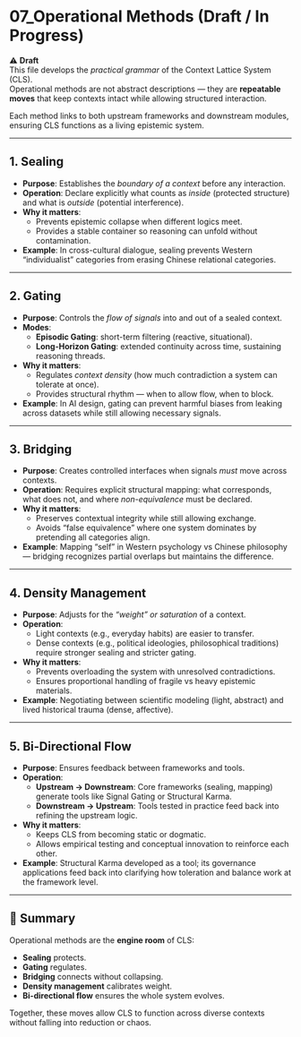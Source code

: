# 07_Operational Methods (Draft / In Progress)

⚠️ **Draft**  
This file develops the *practical grammar* of the Context Lattice System (CLS).  
Operational methods are not abstract descriptions — they are **repeatable moves** that keep contexts intact while allowing structured interaction.  

Each method links to both upstream frameworks and downstream modules, ensuring CLS functions as a living epistemic system.

---

## 1. Sealing
- **Purpose**: Establishes the *boundary of a context* before any interaction.  
- **Operation**: Declare explicitly what counts as *inside* (protected structure) and what is *outside* (potential interference).  
- **Why it matters**:  
  - Prevents epistemic collapse when different logics meet.  
  - Provides a stable container so reasoning can unfold without contamination.  
- **Example**: In cross-cultural dialogue, sealing prevents Western “individualist” categories from erasing Chinese relational categories.

---

## 2. Gating
- **Purpose**: Controls the *flow of signals* into and out of a sealed context.  
- **Modes**:  
  - **Episodic Gating**: short-term filtering (reactive, situational).  
  - **Long-Horizon Gating**: extended continuity across time, sustaining reasoning threads.  
- **Why it matters**:  
  - Regulates *context density* (how much contradiction a system can tolerate at once).  
  - Provides structural rhythm — when to allow flow, when to block.  
- **Example**: In AI design, gating can prevent harmful biases from leaking across datasets while still allowing necessary signals.

---

## 3. Bridging
- **Purpose**: Creates controlled interfaces when signals *must* move across contexts.  
- **Operation**: Requires explicit structural mapping: what corresponds, what does not, and where *non-equivalence* must be declared.  
- **Why it matters**:  
  - Preserves contextual integrity while still allowing exchange.  
  - Avoids “false equivalence” where one system dominates by pretending all categories align.  
- **Example**: Mapping “self” in Western psychology vs Chinese philosophy — bridging recognizes partial overlaps but maintains the difference.

---

## 4. Density Management
- **Purpose**: Adjusts for the *“weight” or saturation* of a context.  
- **Operation**:  
  - Light contexts (e.g., everyday habits) are easier to transfer.  
  - Dense contexts (e.g., political ideologies, philosophical traditions) require stronger sealing and stricter gating.  
- **Why it matters**:  
  - Prevents overloading the system with unresolved contradictions.  
  - Ensures proportional handling of fragile vs heavy epistemic materials.  
- **Example**: Negotiating between scientific modeling (light, abstract) and lived historical trauma (dense, affective).

---

## 5. Bi-Directional Flow
- **Purpose**: Ensures feedback between frameworks and tools.  
- **Operation**:  
  - **Upstream → Downstream**: Core frameworks (sealing, mapping) generate tools like Signal Gating or Structural Karma.  
  - **Downstream → Upstream**: Tools tested in practice feed back into refining the upstream logic.  
- **Why it matters**:  
  - Keeps CLS from becoming static or dogmatic.  
  - Allows empirical testing and conceptual innovation to reinforce each other.  
- **Example**: Structural Karma developed as a tool; its governance applications feed back into clarifying how toleration and balance work at the framework level.

---

## 📌 Summary
Operational methods are the **engine room** of CLS:  
- **Sealing** protects.  
- **Gating** regulates.  
- **Bridging** connects without collapsing.  
- **Density management** calibrates weight.  
- **Bi-directional flow** ensures the whole system evolves.  

Together, these moves allow CLS to function across diverse contexts without falling into reduction or chaos.
